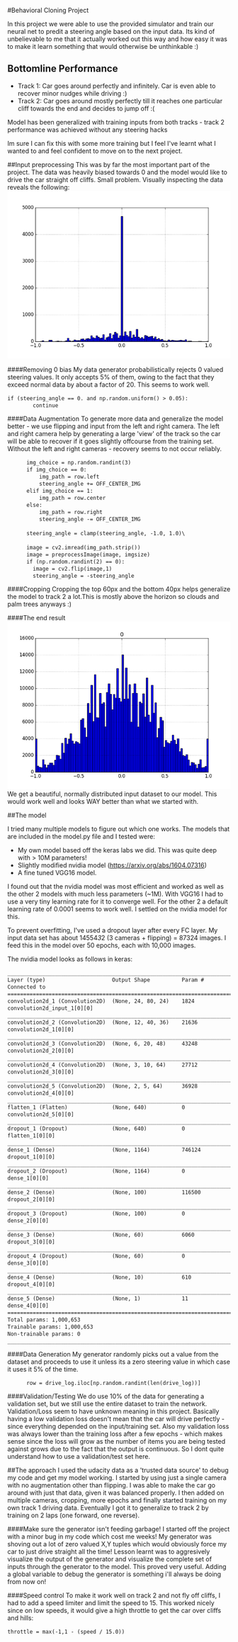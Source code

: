 
#Behavioral Cloning Project

In this project we were able to use the provided simulator and train our neural net to predit a steering angle based on the input data. Its kind of unbelievable to me that it actually worked out this way and how easy it was to make it learn something that would otherwise be unthinkable :) 

## Bottomline Performance

- Track 1: Car goes around perfectly and infinitely. Car is even able to recover minor nudges while driving :)
- Track 2: Car goes around mostly perfectly till it reaches one particular cliff towards the end and decides to jump off :( 

Model has been generalized with training inputs from both tracks - track 2 performance was achieved without any steering hacks 

Im sure I can fix this with some more training but I feel I've learnt what I wanted to and feel confident to move on to the next project.

##Input preprocessing
This was by far the most important part of the project. The data was heavily biased towards 0 and the model would like to drive the car straight off cliffs. Small problem. Visually inspecting the data reveals the following:
![Original dataset, heavily zero biased](./original_dataset.png)

####Removing 0 bias
My data generator probabilistically rejects 0 valued steering values. It only accepts 5% of them, owing to the fact that they exceed normal data by about a factor of 20. This seems to work well.
```
if (steering_angle == 0. and np.random.uniform() > 0.05):
        continue
```

####Data Augmentation
To generate more data and generalize the model better - we use flipping and input from the left and right camera. The left and right camera help by generating a large 'view' of the track so the car will be able to recover if it goes slightly offcourse from the training set. Without the left and right cameras - recovery seems to not occur reliably. 
```
      img_choice = np.random.randint(3)
      if img_choice == 0:
          img_path = row.left
          steering_angle += OFF_CENTER_IMG
      elif img_choice == 1:
          img_path = row.center
      else:
          img_path = row.right
          steering_angle -= OFF_CENTER_IMG

      steering_angle = clamp(steering_angle, -1.0, 1.0)\
      
      image = cv2.imread(img_path.strip())
      image = preprocessImage(image, imgsize)
      if (np.random.randint(2) == 0):
        image = cv2.flip(image,1)
        steering_angle = -steering_angle
```
####Cropping
Cropping the top 60px and the bottom 40px helps generalize the model to track 2 a lot.This is mostly above the horizon so clouds and palm trees anyways :)

####The end result
![Balanced Data fed into model](./input_training_data.png)
We get a beautiful, normally distributed input dataset to our model. This would work well and looks WAY better than what we started with.

##The model

I tried many multiple models to figure out which one works. The models that are included in the model.py file and I tested were:
- My own model based off the keras labs we did. This was quite deep with > 10M parameters!
- Slightly modified nvidia model (https://arxiv.org/abs/1604.07316) 
- A fine tuned VGG16 model.

I found out that the nvidia model was most efficient and worked as well as the other 2 models with much less parameters (~1M). With VGG16 I had to use a very tiny learning rate for it to converge well. For the other 2 a default learning rate of 0.0001 seems to work well. I settled on the nvidia model for this.

To prevent overfitting, I've used a dropout layer after every FC layer. My input data set has about 14554*3*2 (3 cameras + flipping) = 87324 images. I feed this in the model over 50 epochs, each with 10,000 images.

The nvidia model looks as follows in keras:
```
____________________________________________________________________________________________________
Layer (type)                     Output Shape          Param #     Connected to                     
====================================================================================================
convolution2d_1 (Convolution2D)  (None, 24, 80, 24)    1824        convolution2d_input_1[0][0]      
____________________________________________________________________________________________________
convolution2d_2 (Convolution2D)  (None, 12, 40, 36)    21636       convolution2d_1[0][0]            
____________________________________________________________________________________________________
convolution2d_3 (Convolution2D)  (None, 6, 20, 48)     43248       convolution2d_2[0][0]            
____________________________________________________________________________________________________
convolution2d_4 (Convolution2D)  (None, 3, 10, 64)     27712       convolution2d_3[0][0]            
____________________________________________________________________________________________________
convolution2d_5 (Convolution2D)  (None, 2, 5, 64)      36928       convolution2d_4[0][0]            
____________________________________________________________________________________________________
flatten_1 (Flatten)              (None, 640)           0           convolution2d_5[0][0]            
____________________________________________________________________________________________________
dropout_1 (Dropout)              (None, 640)           0           flatten_1[0][0]                  
____________________________________________________________________________________________________
dense_1 (Dense)                  (None, 1164)          746124      dropout_1[0][0]                  
____________________________________________________________________________________________________
dropout_2 (Dropout)              (None, 1164)          0           dense_1[0][0]                    
____________________________________________________________________________________________________
dense_2 (Dense)                  (None, 100)           116500      dropout_2[0][0]                  
____________________________________________________________________________________________________
dropout_3 (Dropout)              (None, 100)           0           dense_2[0][0]                    
____________________________________________________________________________________________________
dense_3 (Dense)                  (None, 60)            6060        dropout_3[0][0]                  
____________________________________________________________________________________________________
dropout_4 (Dropout)              (None, 60)            0           dense_3[0][0]                    
____________________________________________________________________________________________________
dense_4 (Dense)                  (None, 10)            610         dropout_4[0][0]                  
____________________________________________________________________________________________________
dense_5 (Dense)                  (None, 1)             11          dense_4[0][0]                    
====================================================================================================
Total params: 1,000,653
Trainable params: 1,000,653
Non-trainable params: 0
____________________________________________________________________________________________________
```
####Data Generation
My generator randomly picks out a value from the dataset and proceeds to use it unless its a zero steering value in which case it uses it 5% of the time.
```
      row = drive_log.iloc[np.random.randint(len(drive_log))]
```
####Validation/Testing
We do use 10% of the data for generating a validation set, but we still use the entire dataset to train the network. Validation/Loss seem to have unknown meaning in this project. Basically having a low validation loss doesn't mean that the car will drive perfectly - since everything depended on the input/training set. Also my validation loss was always lower than the training loss after a few epochs - which makes sense since the loss will grow as the number of items you are being tested against grows due to the fact that the output is continuous. So I dont quite understand how to use a validation/test set here.

##The approach
I used the udacity data as a 'trusted data source' to debug my code and get my model working. I started by using just a single camera with no augmentation other than flipping. I was able to make the car go around with just that data, given it was balanced properly. I then added on multiple cameras, cropping, more epochs and finally started training on my own track 1 driving data. Eventually I got it to generalize to track 2 by training on 2 laps (one forward, one reverse). 

####Make sure the generator isn't feeding garbage!
I started off the project with a minor bug in my code which cost me weeks! My generator was shoving out a lot of zero valued X,Y tuples which would obviously force my car to just drive straight all the time! Lesson learnt was to aggresively visualize the output of the generator and visualize the complete set of inputs through the generator to the model. This proved very useful. Adding a global variable to debug the generator is something i'll always be doing from now on!

####Speed control
To make it work well on track 2 and not fly off cliffs, I had to add a speed limiter and limit the speed to 15. This worked nicely since on low speeds, it would give a high throttle to get the car over cliffs and hills:
```
throttle = max(-1,1 - (speed / 15.0))
```

